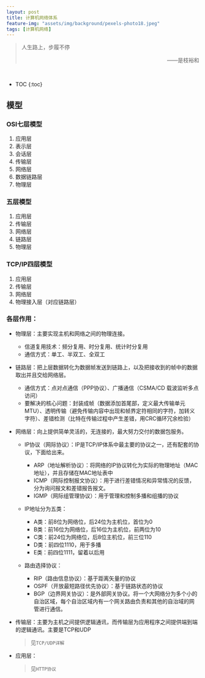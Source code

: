 ```yaml
---
layout: post
title: 计算机网络体系
feature-img: "assets/img/background/pexels-photo18.jpeg"
tags: [计算机网络]
---
```


> 人生路上，步履不停 <br>                       
> <p align="right">——是枝裕和</p>

<br>

* TOC
{:toc}

## 模型

### OSI七层模型

1. 应用层
2. 表示层
3. 会话层
4. 传输层
5. 网络层
6. 数据链路层
7. 物理层

### 五层模型

1. 应用层
2. 传输层
3. 网络层
4. 链路层
5. 物理层

### TCP/IP四层模型

1. 应用层
2. 传输层
3. 网络层
4. 物理接入层（对应链路层）

### 各层作用：

* 物理层：主要实现主机和网络之间的物理连接。
    * 信道复用技术：频分复用、时分复用、统计时分复用
    * 通信方式：单工、半双工、全双工


* 链路层：把上层数据转化为数据帧发送到链路上，以及把接收到的帧中的数据取出并且交给网络层。
    * 通信方式：点对点通信（PPP协议）、广播通信（CSMA/CD 载波监听多点访问）
    * 要解决的核心问题：封装成帧（数据添加首尾部，定义最大传输单元MTU）、透明传输（避免传输内容中出现和帧界定符相同的字符，加转义字符）、差错检测（比特在传输过程中产生差错，用CRC循环冗余检验）


* 网络层：向上提供简单灵活的，无连接的，最大努力交付的数据包服务。
    * IP协议（网际协议）：IP是TCP/IP体系中最主要的协议之一，还有配套的协议，下面给出来。
        * ARP（地址解析协议）：将网络的IP协议转化为实际的物理地址（MAC地址），并且存储在MAC地址表中
        * ICMP（网际控制报文协议）：用于进行差错情况和异常情况的反馈，分为询问报文和差错报告报文。
        * IGMP（网际组管理协议）：用于管理和控制多播和组播的协议


    * IP地址分为五类：
        * A类：前8位为网络位，后24位为主机位，首位为0
        * B类：前16位为网络位，后16位为主机位，前两位为10
        * C类：前24位为网络位，后8位主机位，前三位110
        * D类：前四位1110，用于多播
        * E类：前四位1111，留着以后用

    * 路由选择协议：
        * RIP（路由信息协议）：基于距离矢量的协议
        * OSPF（开放最短路径优先协议）：基于链路状态的协议
        * BGP（边界网关协议）：是外部网关协议。将一个大网络分为多个小的自治区域，每个自治区域内有一个网关路由负责和其他的自治域的网管进行通信。

* 传输层：主要为主机之间提供逻辑通讯，而传输层为应用程序之间提供端到端的逻辑通讯。主要是TCP和UDP

    > 见`TCP/UDP详解`

* 应用层：

    > 见`HTTP协议`